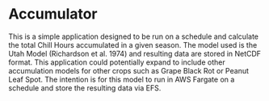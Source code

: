 # Accumulator

This is a simple application designed to be run on a schedule and calculate the total Chill Hours accumulated in a given season. 
The model used is the Utah Model (Richardson et al. 1974) and resulting data are stored in NetCDF format. This application could
potentially expand to include other accumulation models for other crops such as Grape Black Rot or Peanut Leaf Spot. The intention is 
for this model to run in AWS Fargate on a schedule and store the resulting data via EFS.